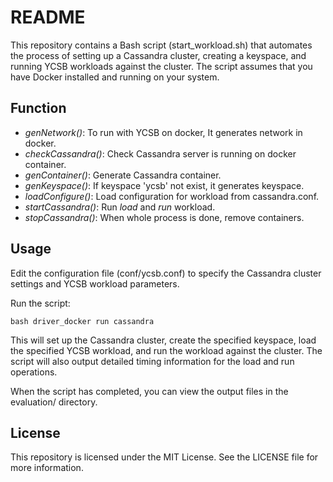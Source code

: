 # README
This repository contains a Bash script (start_workload.sh) that automates the process of setting up a Cassandra cluster, creating a keyspace, and running YCSB workloads against the cluster. The script assumes that you have Docker installed and running on your system.

## Function
- *genNetwork()*: To run with YCSB on docker, It generates network in docker.
- *checkCassandra()*: Check Cassandra server is running on docker container.
- *genContainer()*: Generate Cassandra container.
- *genKeyspace()*: If keyspace 'ycsb' not exist, it generates keyspace.
- *loadConfigure()*: Load configuration for workload from cassandra.conf.
- *startCassandra()*: Run *load* and *run* workload.
- *stopCassandra()*: When whole process is done, remove containers.

## Usage
Edit the configuration file (conf/ycsb.conf) to specify the Cassandra cluster settings and YCSB workload parameters.

Run the script:
```
bash driver_docker run cassandra
```
This will set up the Cassandra cluster, create the specified keyspace, load the specified YCSB workload, and run the workload against the cluster. The script will also output detailed timing information for the load and run operations.

When the script has completed, you can view the output files in the evaluation/ directory.

## License
This repository is licensed under the MIT License. See the LICENSE file for more information.
